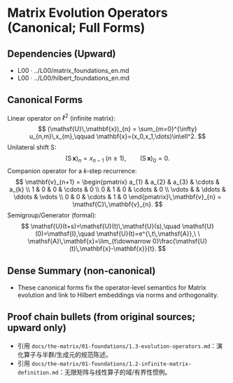 # Matrix Evolution Operators (Canonical; Full Forms)

## Dependencies (Upward)
- L00 · ../L00/matrix_foundations_en.md
- L00 · ../L00/hilbert_foundations_en.md

## Canonical Forms
Linear operator on $\ell^{2}$ (infinite matrix):
$$
(\mathsf{U}\,\mathbf{x})_{n} = \sum_{m=0}^{\infty} u_{n,m}\,x_{m},\qquad \mathbf{x}=(x_0,x_1,\dots)\in\ell^2.
$$
Unilateral shift $\mathsf{S}$:
$$
(\mathsf{S}\,\mathbf{x})_{n} = x_{n-1}\ (n\ge 1),\qquad (\mathsf{S}\,\mathbf{x})_{0}=0.
$$
Companion operator for a $k$‑step recurrence:
$$
\mathbf{v}_{n+1} = \begin{pmatrix}
 a_{1} & a_{2} & a_{3} & \cdots & a_{k} \\
 1 & 0 & 0 & \cdots & 0 \\
 0 & 1 & 0 & \cdots & 0 \\
 \vdots & & \ddots & \ddots & \vdots \\
 0 & 0 & \cdots & 1 & 0
\end{pmatrix}\,\mathbf{v}_{n} = \mathsf{C}\,\mathbf{v}_{n}.
$$
Semigroup/Generator (formal):
$$
\mathsf{U}(t+s)=\mathsf{U}(t)\,\mathsf{U}(s),\quad \mathsf{U}(0)=\mathsf{I},\quad \mathsf{U}(t)=e^{\,t\,\mathsf{A}},\ \ \mathsf{A}\,\mathbf{x}=\lim_{t\downarrow 0}\frac{\mathsf{U}(t)\,\mathbf{x}-\mathbf{x}}{t}.
$$

## Dense Summary (non‑canonical)
- These canonical forms fix the operator‑level semantics for Matrix evolution and link to Hilbert embeddings via norms and orthogonality.

## Proof chain bullets (from original sources; upward only)
- 引用 `docs/the-matrix/01-foundations/1.3-evolution-operators.md`：演化算子与半群/生成元的规范陈述。
- 引用 `docs/the-matrix/01-foundations/1.2-infinite-matrix-definition.md`：无限矩阵与线性算子的域/有界性惯例。
